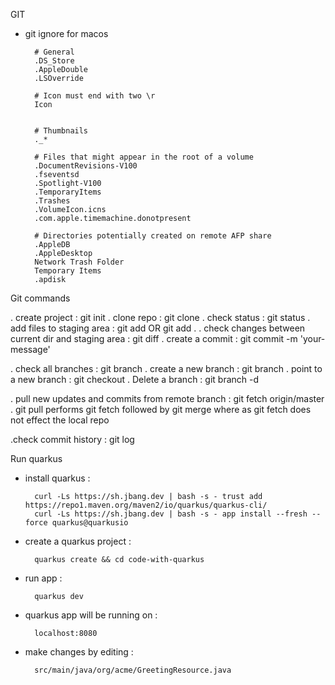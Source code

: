 
GIT 

- git ignore for macos

        # General
        .DS_Store
        .AppleDouble
        .LSOverride

        # Icon must end with two \r
        Icon


        # Thumbnails
        ._*

        # Files that might appear in the root of a volume
        .DocumentRevisions-V100
        .fseventsd
        .Spotlight-V100
        .TemporaryItems
        .Trashes
        .VolumeIcon.icns
        .com.apple.timemachine.donotpresent

        # Directories potentially created on remote AFP share
        .AppleDB
        .AppleDesktop
        Network Trash Folder
        Temporary Items
        .apdisk

Git commands

. create project : git init
. clone repo : git clone <repo-url>
. check status : git status
. add files to staging area : git add <file-name> OR git add .
. check changes between current dir and staging area : git diff
. create a commit : git commit -m 'your-message'

. check all branches : git branch
. create a new branch : git branch <new-branch-name>
. point to a new branch : git checkout <branch-name>
. Delete a branch : git branch -d <branch-name>

. pull new updates and commits from remote branch : git fetch origin/master
. git pull performs git fetch followed by git merge where as git fetch does not effect the local repo 


.check commit history : git log


Run quarkus

- install quarkus :

        curl -Ls https://sh.jbang.dev | bash -s - trust add https://repo1.maven.org/maven2/io/quarkus/quarkus-cli/
        curl -Ls https://sh.jbang.dev | bash -s - app install --fresh --force quarkus@quarkusio

- create a quarkus project : 
    
        quarkus create && cd code-with-quarkus 

- run app  : 

        quarkus dev

- quarkus app will be running on : 

        localhost:8080

- make changes by editing :

        src/main/java/org/acme/GreetingResource.java

